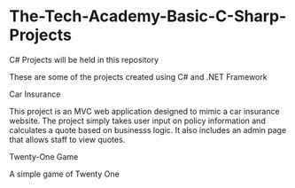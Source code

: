 # The-Tech-Academy-Basic-C-Sharp-Projects
C# Projects will be held in this repository

These are some of the projects created using C# and .NET Framework

Car Insurance 

This project is an MVC web application designed to mimic a car insurance website. The project simply takes user input on policy information and calculates a quote based on businesss logic. It also includes an admin page that allows staff to view quotes. 

Twenty-One Game

A simple game of Twenty One 
